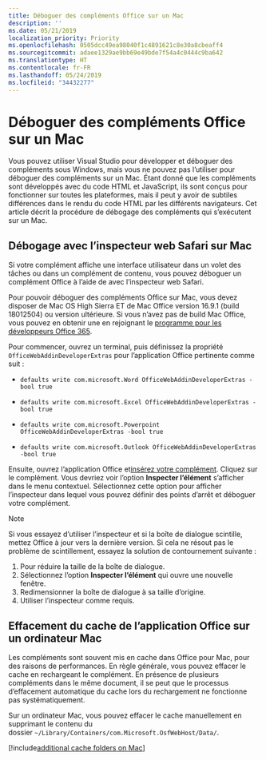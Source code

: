 ```yaml
---
title: Déboguer des compléments Office sur un Mac
description: ''
ms.date: 05/21/2019
localization_priority: Priority
ms.openlocfilehash: 0505dcc49ea98040f1c4891621c8e30a8cbeaff4
ms.sourcegitcommit: adaee1329ae9bb69e49bde7f54a4c0444c9ba642
ms.translationtype: HT
ms.contentlocale: fr-FR
ms.lasthandoff: 05/24/2019
ms.locfileid: "34432277"
---
```

# <a name="debug-office-add-ins-on-a-mac"></a>Déboguer des compléments Office sur un Mac

Vous pouvez utiliser Visual Studio pour développer et déboguer des compléments sous Windows, mais vous ne pouvez pas l’utiliser pour déboguer des compléments sur un Mac. Étant donné que les compléments sont développés avec du code HTML et JavaScript, ils sont conçus pour fonctionner sur toutes les plateformes, mais il peut y avoir de subtiles différences dans le rendu du code HTML par les différents navigateurs. Cet article décrit la procédure de débogage des compléments qui s’exécutent sur un Mac.

## <a name="debugging-with-safari-web-inspector-on-a-mac"></a>Débogage avec l’inspecteur web Safari sur Mac

Si votre complément affiche une interface utilisateur dans un volet des tâches ou dans un complément de contenu, vous pouvez déboguer un complément Office à l’aide de avec l’inspecteur web Safari.

Pour pouvoir déboguer des compléments Office sur Mac, vous devez disposer de Mac OS High Sierra ET de Mac Office version 16.9.1 (build 18012504) ou version ultérieure. Si vous n’avez pas de build Mac Office, vous pouvez en obtenir une en rejoignant le [programme pour les développeurs Office 365](https://aka.ms/o365devprogram).

Pour commencer, ouvrez un terminal, puis définissez la propriété `OfficeWebAddinDeveloperExtras` pour l’application Office pertinente comme suit :

- `defaults write com.microsoft.Word OfficeWebAddinDeveloperExtras -bool true`

- `defaults write com.microsoft.Excel OfficeWebAddinDeveloperExtras -bool true`

- `defaults write com.microsoft.Powerpoint OfficeWebAddinDeveloperExtras -bool true`

- `defaults write com.microsoft.Outlook OfficeWebAddinDeveloperExtras -bool true`

Ensuite, ouvrez l’application Office et[insérez votre complément](sideload-an-office-add-in-on-ipad-and-mac.md). Cliquez sur le complément. Vous devriez voir l’option **Inspecter l’élément** s’afficher dans le menu contextuel. Sélectionnez cette option pour afficher l’inspecteur dans lequel vous pouvez définir des points d’arrêt et déboguer votre complément.

> [!NOTE]
> Si vous essayez d’utiliser l’inspecteur et si la boîte de dialogue scintille, mettez Office à jour vers la dernière version. Si cela ne résout pas le problème de scintillement, essayez la solution de contournement suivante :
> 1. Pour réduire la taille de la boîte de dialogue.
> 2. Sélectionnez l’option **Inspecter l’élément** qui ouvre une nouvelle fenêtre.
> 3. Redimensionner la boîte de dialogue à sa taille d’origine.
> 4. Utiliser l’inspecteur comme requis.

## <a name="clearing-the-office-applications-cache-on-a-mac"></a>Effacement du cache de l’application Office sur un ordinateur Mac

Les compléments sont souvent mis en cache dans Office pour Mac, pour des raisons de performances. En règle générale, vous pouvez effacer le cache en rechargeant le complément. En présence de plusieurs compléments dans le même document, il se peut que le processus d’effacement automatique du cache lors du rechargement ne fonctionne pas systématiquement.

Sur un ordinateur Mac, vous pouvez effacer le cache manuellement en supprimant le contenu du dossier `~/Library/Containers/com.Microsoft.OsfWebHost/Data/`. 

[!include[additional cache folders on Mac](../includes/mac-cache-folders.md)]
